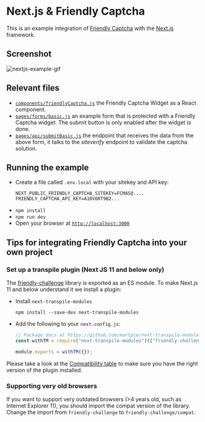 # Next.js & Friendly Captcha

This is an example integration of [Friendly Captcha](https://friendlycaptcha.com) with the [Next.js](https://nextjs.org) framework.

## Screenshot

![nextjs-example-gif](https://user-images.githubusercontent.com/1039510/149998211-734dbe14-59e4-4165-bfe1-f02ae83cf059.gif)

## Relevant files

- [`components/friendlyCaptcha.js`](./components/friendlyCaptcha.js) the Friendly Captcha Widget as a React component.
- [`pages/forms/basic.js`](./pages/forms/basic.js) an example form that is protected with a Friendly Captcha widget. The submit button is only enabled after the widget is done.
- [`pages/api/submitBasic.js`](./pages/api/submitBasic.js) the endpoint that receives the data from the above form, it talks to the _siteverify_ endpoint to validate the captcha solution.

## Running the example

- Create a file called `.env.local` with your sitekey and API key:
  ```env
  NEXT_PUBLIC_FRIENDLY_CAPTCHA_SITEKEY=FCMASQ....
  FRIENDLY_CAPTCHA_API_KEY=A10V6RT9B2...
  ```
- `npm install`
- `npm run dev`
- Open your browser at [`http://localhost:3000`](http://localhost:3000)

## Tips for integrating Friendly Captcha into your own project

### Set up a transpile plugin (Next JS 11 and below only)

The [friendly-challenge](https://github.com/friendlycaptcha/friendly-challenge) library is exported as an ES module. To make Next.js 11 and below understand it we install a plugin:

- Install `next-transpile-modules`
  ```shell
  npm install --save-dev next-transpile-modules
  ```
- Add the following to your `next.config.js`:

  ```javascript
  // Package docs at https://github.com/martpie/next-transpile-modules
  const withTM = require("next-transpile-modules")(["friendly-challenge"]);

  module.exports = withTM({});
  ```

Please take a look at the [Compatibility table](https://www.npmjs.com/package/next-transpile-modules) to make sure you have the right version of the plugin installed.

### Supporting very old browsers

If you want to support very outdated browsers (>4 years old, such as Internet Explorer 11), you should import the compat version of the library. Change the import from `friendly-challenge` to `friendly-challenge/compat`.
